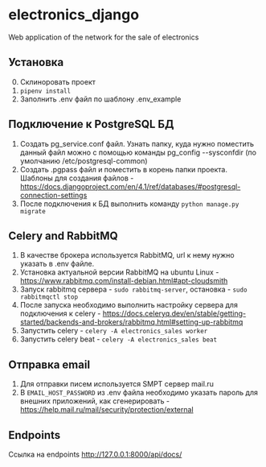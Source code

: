 # electronics_django

Web application of the network for the sale of electronics

## Установка

0. Склиноровать проект
1. `pipenv install`
2. Заполнить .env файл по шаблону .env_example

## Подключение к PostgreSQL БД

1. Создать pg_service.conf файл. Узнать папку, куда нужно поместить данный файл можно с помощью команды
   pg_config --sysconfdir (по умолчанию /etc/postgresql-common)
2. Создать .pgpass файл и поместить в корень папки проекта.
   Шаблоны для создания файлов - https://docs.djangoproject.com/en/4.1/ref/databases/#postgresql-connection-settings
3. После подключения к БД выполнить команду `python manage.py migrate`

## Celery and RabbitMQ

1. В качестве брокера используется RabbitMQ, url к нему нужно указать в .env файле.
2. Установка актуальной версии RabbitMQ на ubuntu Linux - https://www.rabbitmq.com/install-debian.html#apt-cloudsmith
3. Запуск rabbitmq сервера - `sudo rabbitmq-server`, остановка - `sudo rabbitmqctl stop`
4. После запуска необходимо выполнить настройку сервера для подключения к
   celery - https://docs.celeryq.dev/en/stable/getting-started/backends-and-brokers/rabbitmq.html#setting-up-rabbitmq
5. Запустить celery - `celery -A electronics_sales worker`
6. Запустить celery beat - `celery -A electronics_sales beat`

## Отправка email

1. Для отправки писем используется SMPT сервер mail.ru
2. В `EMAIL_HOST_PASSWORD` из .env файла необходимо указать пароль для внешних приложений, как
   сгенерировать - https://help.mail.ru/mail/security/protection/external

## Endpoints

Ссылка на endpoints http://127.0.0.1:8000/api/docs/